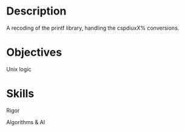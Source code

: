 # Description

A recoding of the printf library, handling the cspdiuxX% conversions.

# Objectives

Unix logic

# Skills

Rigor

Algorithms & AI 
